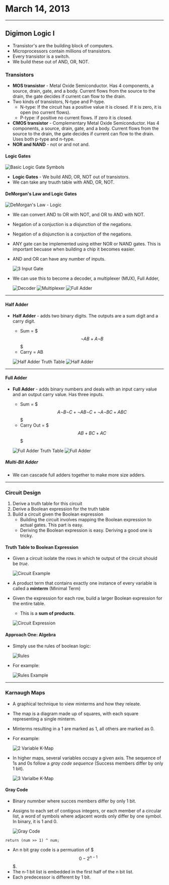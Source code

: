 # March 14, 2013
***
## Digimon Logic I
-	Transistor's are the building block of computers.
-	Microprocessors contain millions of transistors.
-	Every transistor is a switch.
-	We build these out of AND, OR, NOT.

### Transistors
-	**MOS transistor** - Metal Oxide Semiconductor. Has 4 components, a source, drain, gate, and a body. Current flows from the source to the drain, the gate decides if current can flow to the drain.
-	Two kinds of transistors, N-type and P-type. 
	-	N-type: If the circuit has a positive value it is closed. If it is zero, it is open (no current flows).
	-	P-type: if positive no current flows. If zero it is closed.
-	**CMOS transistor** - Complementary Metal Oxide Semiconductor. Has 4 components, a source, drain, gate, and a body. Current flows from the source to the drain, the gate decides if current can flow to the drain. Uses both p-type and n-type.
-	**NOR and NAND** - not or and not and.

#### Logic Gates
![Basic Logic Gate Symbols](https://lh3.ggpht.com/_HFj8i7BSF_o/TEb84W-aD7I/AAAAAAAAADU/7QqSxF6Kcas/s1600/gates.gif)

-	**Logic Gates** - We build AND, OR, NOT out of transistors.
-	We can take any truuth table with AND, OR, NOT.

#### DeMorgan's Law and Logic Gates
![DeMorgan's Law - Logic](http://www.ustudy.in/sites/default/files/images/De-marg%20f%20law.PNG)

-	We can convert AND to OR with NOT, and OR to AND with NOT.
-	Negation of a conjuction is a disjunction of the negations.
-	Negation of a disjunction is a conjuction of the negations.
-	ANY gate can be implemented using either NOR or NAND gates. This is important becuase when building a chip it becomes easier.

-	AND and OR can have any number of inputs.

	![3 Input Gate](http://www.mybestnotes.co.in/notes/digital-logic-gates/3ip-and-gate.gif)

-	We can use this to become a decoder, a multiplexer (MUX), Full Adder, 

	![Decoder](http://cpuville.com/images/decoder_3.jpg)
	![Multiplexer](http://www.ee.surrey.ac.uk/Projects/Labview/multiplexer/graphics/multiplexer.gif)
	![Full Adder](http://www.c-jump.com/CIS77/images/figure_3_15_full_adder.png)
***
#### Half Adder
-	**Half Adder** - adds two binary digits. The outputs are a sum digit and a carry digit.
	-	Sum = $$$\lnot AB+A \lnot B$$$
	-	Carry = AB

	![Half Adder Truth Table](http://raonlife.com/_/media/photo/2012/01/07/GBWfKEAFz_11_02_half_adder_truth_table.gif)
	![Half Adder](http://academic.greensboroday.org/~regesterj/potl/Electronics/LogicGates/325px-Half-adder.png)
***
#### Full Adder	
-	**Full Adder** - adds binary numbers and deals with an input carry value and an output carry value. Has three inputs.
	-	Sum = $$$A \lnot B \lnot C + \lnot AB \lnot C + \lnot A \lnot B C + ABC$$$
	-	Carry Out = $$$AB+BC+AC$$$

	![Full Adder Truth Table](http://hyperphysics.phy-astr.gsu.edu/hbase/electronic/ietron/fulladd.gif)
	![Full Adder](http://i.stack.imgur.com/0rqZz.png)

##### Multi-Bit Adder
-	We can cascade full adders together to make more size adders.
***
### Circuit Design
1.	Derive a truth table for this circuit
2.	Derive a Boolean expression for the truth table
3.	Build a circuit given the Boolean expression
	-	Building the circuit involves mapping the Boolean expression to actual gates. This part is easy.
	-	Deriving the Boolean expression is easy. Deriving a good one is tricky.

#### Truth Table to Boolean Expression
-	Given a circuit isolate the rows in which te output of the circuit should be *true*.

	![Circuit Example](http://openbookproject.net/electricCircuits/Digital/14065.png)
	
-	A product term that contains exactly one instance of every variable is called a **minterm** (Minimal Term)
-	Given the expression for each row, build a larger Boolean expression for the entire table.
	-	This is a **sum of products**.

	![Circuit Expression](http://openbookproject.net/electricCircuits/Digital/04364.png)
	
#### Approach One: Algebra
-	Simply use the rules of boolean logic:

	![Rules](http://www.eecs.berkeley.edu/~newton/Classes/CS150sp98/lectures/week4_1/img010.GIF)

-	For example:

	![Rules Example](http://openbookproject.net/electricCircuits/Digital/14066.png)
***
### Karnaugh Maps
-	A graphical technique to view minterms and how they releate.
-	The map is a diagram made up of squares, with each square representing a single minterm.
-	Minterms resulting in a 1 are marked as 1, all others are marked as 0.
-	For example:

	![2 Variable K-Map](http://openbookproject.net/electricCircuits/Digital/14096.png)
	
-	In higher maps, several variables occupy a given axis. The sequence of 1s and 0s follow a *gray code sequence* (Success members differ by only 1 bit).
	
	![3 Varialbe K-Map](http://openbookproject.net/electricCircuits/Digital/14093.png)
	
#### Gray Code
-	Binary numnber where succes members differ by only 1 bit.
-	Assigns to each set of contigous integers, or each member of a circular list, a word of symbols where adjacent words only differ by one symbol. In binary, it is 1 and 0.

	![Gray Code](https://i.cmpnet.com/pldesignline/2006/12/max-gc-03.gif)
	
```
return (num >> 1) ^ num;
```
-	An n bit gray code is a permuation of $$$0-2^{n-1}$$$.
-	The n-1 bit list is embedded in the first half of the n bit list.
-	Each predecessor is different by 1 bit.